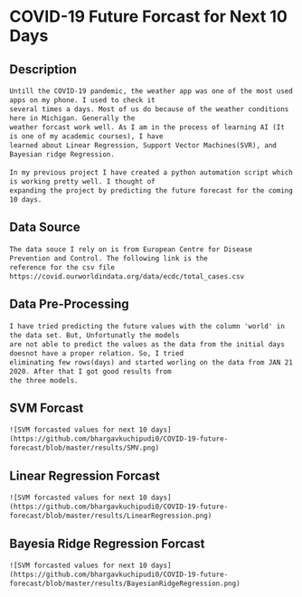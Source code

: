 # COVID-19 Future Forcast for Next 10 Days

## Description
    Untill the COVID-19 pandemic, the weather app was one of the most used apps on my phone. I used to check it
    several times a days. Most of us do because of the weather conditions here in Michigan. Generally the
    weather forcast work well. As I am in the process of learning AI (It is one of my academic courses), I have
    learned about Linear Regression, Support Vector Machines(SVR), and Bayesian ridge Regression. 

    In my previous project I have created a python automation script which is working pretty well. I thought of
    expanding the project by predicting the future forecast for the coming 10 days.

## Data Source
    The data souce I rely on is from European Centre for Disease Prevention and Control. The following link is the
    reference for the csv file https://covid.ourworldindata.org/data/ecdc/total_cases.csv

## Data Pre-Processing
    I have tried predicting the future values with the column 'world' in the data set. But, Unfortunatly the models
    are not able to predict the values as the data from the initial days doesnot have a proper relation. So, I tried
    eliminating few rows(days) and started worling on the data from JAN 21 2020. After that I got good results from
    the three models.

## SVM Forcast 
    ![SVM forcasted values for next 10 days](https://github.com/bhargavkuchipudi0/COVID-19-future-forecast/blob/master/results/SMV.png)
## Linear Regression Forcast 
    ![SVM forcasted values for next 10 days](https://github.com/bhargavkuchipudi0/COVID-19-future-forecast/blob/master/results/LinearRegression.png)
## Bayesia Ridge Regression Forcast 
    ![SVM forcasted values for next 10 days](https://github.com/bhargavkuchipudi0/COVID-19-future-forecast/blob/master/results/BayesianRidgeRegression.png)


